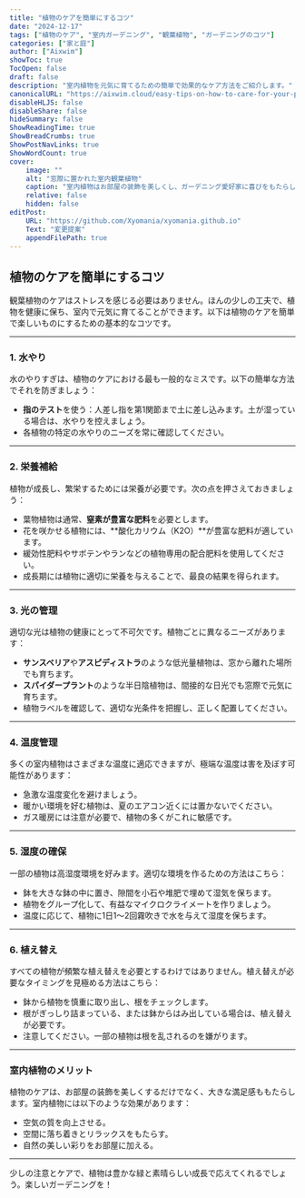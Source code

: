 ```yaml
---
title: "植物のケアを簡単にするコツ"
date: "2024-12-17"
tags: ["植物のケア", "室内ガーデニング", "観葉植物", "ガーデニングのコツ"]
categories: ["家と庭"]
author: ["Aixwim"]
showToc: true
TocOpen: false
draft: false
description: "室内植物を元気に育てるための簡単で効果的なケア方法をご紹介します。"
canonicalURL: "https://aixwim.cloud/easy-tips-on-how-to-care-for-your-plants"
disableHLJS: false
disableShare: false
hideSummary: false
ShowReadingTime: true
ShowBreadCrumbs: true
ShowPostNavLinks: true
ShowWordCount: true
cover:
    image: ""
    alt: "窓際に置かれた室内観葉植物"
    caption: "室内植物はお部屋の装飾を美しくし、ガーデニング愛好家に喜びをもたらします。"
    relative: false
    hidden: false
editPost:
    URL: "https://github.com/Xyomania/xyomania.github.io"
    Text: "変更提案"
    appendFilePath: true
---
```


## 植物のケアを簡単にするコツ  

観葉植物のケアはストレスを感じる必要はありません。ほんの少しの工夫で、植物を健康に保ち、室内で元気に育てることができます。以下は植物のケアを簡単で楽しいものにするための基本的なコツです。  

---

### 1. **水やり**  
水のやりすぎは、植物のケアにおける最も一般的なミスです。以下の簡単な方法でそれを防ぎましょう：  
- **指のテスト**を使う：人差し指を第1関節まで土に差し込みます。土が湿っている場合は、水やりを控えましょう。  
- 各植物の特定の水やりのニーズを常に確認してください。  

---

### 2. **栄養補給**  
植物が成長し、繁栄するためには栄養が必要です。次の点を押さえておきましょう：  
- 葉物植物は通常、**窒素が豊富な肥料**を必要とします。  
- 花を咲かせる植物には、**酸化カリウム（K2O）**が豊富な肥料が適しています。  
- 緩効性肥料やサボテンやランなどの植物専用の配合肥料を使用してください。  
- 成長期には植物に適切に栄養を与えることで、最良の結果を得られます。  

---

### 3. **光の管理**  
適切な光は植物の健康にとって不可欠です。植物ごとに異なるニーズがあります：  
- **サンスベリア**や**アスピディストラ**のような低光量植物は、窓から離れた場所でも育ちます。  
- **スパイダープラント**のような半日陰植物は、間接的な日光でも窓際で元気に育ちます。  
- 植物ラベルを確認して、適切な光条件を把握し、正しく配置してください。  

---

### 4. **温度管理**  
多くの室内植物はさまざまな温度に適応できますが、極端な温度は害を及ぼす可能性があります：  
- 急激な温度変化を避けましょう。  
- 暖かい環境を好む植物は、夏のエアコン近くには置かないでください。  
- ガス暖房には注意が必要で、植物の多くがこれに敏感です。  

---

### 5. **湿度の確保**  
一部の植物は高湿度環境を好みます。適切な環境を作るための方法はこちら：  
- 鉢を大きな鉢の中に置き、隙間を小石や堆肥で埋めて湿気を保ちます。  
- 植物をグループ化して、有益なマイクロクライメートを作りましょう。  
- 温度に応じて、植物に1日1～2回霧吹きで水を与えて湿度を保ちます。  

---

### 6. **植え替え**  
すべての植物が頻繁な植え替えを必要とするわけではありません。植え替えが必要なタイミングを見極める方法はこちら：  
- 鉢から植物を慎重に取り出し、根をチェックします。  
- 根がぎっしり詰まっている、または鉢からはみ出している場合は、植え替えが必要です。  
- 注意してください。一部の植物は根を乱されるのを嫌がります。  

---

### 室内植物のメリット  

植物のケアは、お部屋の装飾を美しくするだけでなく、大きな満足感ももたらします。室内植物には以下のような効果があります：  
- 空気の質を向上させる。  
- 空間に落ち着きとリラックスをもたらす。  
- 自然の美しい彩りをお部屋に加える。  

---

少しの注意とケアで、植物は豊かな緑と素晴らしい成長で応えてくれるでしょう。楽しいガーデニングを！  
